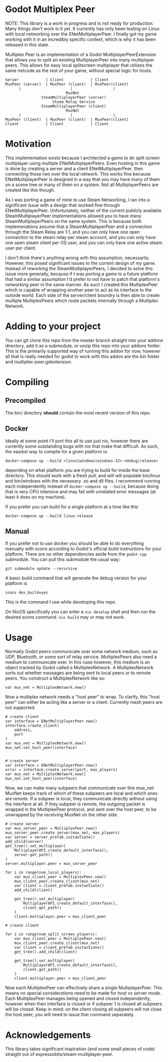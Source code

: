 # Godot Multiplex Peer
NOTE: This library is a work in progress and is not ready for production. Many things don't work in it yet.
It currently has only been testing on Linux with local networking over the ENetMultiplayerPeer.
I finally got my game working with it in an incredibly specific context, which is why it has been released in this state.

Multiplex Peer is an implementation of a Godot MultiplayerPeerExtension that allows you to split an existing MultiplayerPeer into many multiplayer peers.
This allows for easy local splitscreen multiplayer that utilizes the same netcode as the rest of your game, without special logic for hosts.


```
Server            | Client            | Client
MuxPeer (server)  | MuxPeer (client)  | MuxPeer(client)
      \                      |                  /
                           MuxNet
                SteamMultiplayerPeer (server)
                     Steam Relay Service
                SteamMultiplayerPeer (client)
                           MuxNet
      /                      |                  \
MuxPeer (client)  | MuxPeer (client)  | MuxPeer(client)
Client            | Client            | Client
```


# Motivation
This implementation exists because I architected a game to do split screen multiplayer using multiple ENetMultiplayerPeers. Even hosting in this game is done
by creating a server and a client ENetMultiplayerPeer, then connecting those two over the local network. This works fine because ENetMultiplayerPeer is
designed in a way that you may have many of them on a scene tree or many of them on a system. Not all MultiplayerPeers are created like this though.

As I was porting a game of mine to use Steam Networking, I ran into a significant issue with a design that worked fine through ENetMultiplayerPeer.
Unfortunately, neither of the current publicly available SteamMultiplayerPeer implementations allowed you to have many SteamMultiplayerPeers on the same system.
This is because both implemenations assume that a SteamMultiplayerPeer and a connection through the Steam Relay are 1:1, and you can only have one open
connection to the steam relay per steam account, and you can only have one open steam client per OS user, and you can only have one active steam user per client.

I don't think there's anything wrong with this assumption, necessarily. However, this posed significant issues to the current design of my game.
Instead of reworking the SteamMultiplayerPeers, I decided to solve this issue more generally, because if I was porting a game to a future platform
that had a similar assumption I'd prefer to not have to patch that platform's networking peer in the same manner. As such I created this MultiplexPeer
which is capable of wrapping another peer to act as its interface to the outside world. Each side of the server/client boundry is then able to create
multiple MultiplexPeers which route packets internally through a Multiplex Network.

# Adding to your project

You can git clone this repo from the master branch straight into your addons directory, add it as a submodule, or unzip this repo
into your addons folder. This is the primarily supported way of running this addon for now, however all that is really needed
for godot to work with this addon are the bin folder and multiplex-peer.gdextension.

# Compiling

## Precompiled

The bin/ directory **should** contain the most recent version of this repo.

## Docker

Ideally at some point I'll port this all to use just nix, however there are currently some outstanding bugs with
nix that make that difficult. As such, the easiest way to compile for a given platform is:

```
docker-compose up --build <linux|windows|windows-32>-<debug|release>
```
depending on what platform you are trying to build for inside the base directory. This should work with a fresh pull, and will will populate bin/linux and bin/windows
with the necessary .so and dll files. I recommend running each independently instead of `docker-compose up --build`, because
doing that is very CPU intensive and may fail with unrelated error messages (at least it does on my machine).

If you prefer you can build for a single platform at a time like this

```
docker-compose up --build linux-release
```

## Manual

If you prefer not to use docker you should be able to do everything manually with scons according to
Godot's official build instructions for your platform.
There are no other dependencies aside from the `godot-cpp` submodule. You can pull this submodule the usual way:

```
git submodule update --recursive
```

A basic build command that will generate the debug version for your platform is

```
scons dev_build=yes
```
This is the command I use while developing this repo.

On NixOS specifically you can enter a `nix develop` shell and then run the desired scons command. `nix build` may or may not work.

# Usage

Normally Godot peers communicate over some network medium, such as UDP, Bluetooth, or some sort of relay service. MultiplexPeers also need a medium to communicate
over. In this case however, this medium is an object tracked by Godot called a MultiplexNetwork. A MultiplexNetwork sorts out whether messages are being sent
to local peers or to remote peers. You construct a MultiplexNetwork like so:

```
var mux_net = MultiplexNetwork.new()
```

Now a multiplex network needs a "host peer" to wrap. To clarify, this "host peer" can either be acting like a server or a client. Currently mesh peers are not supported.
```gdscript
# create client
var interface = ENetMultiplayerPeer.new()
interface.create_client(
	address,
	port
)
var mux_net = MultiplexNetwork.new()
mux_net.set_host_peer(interface)
```

```gdscript

# create server
var interface = ENetMultiplayerPeer.new()
error = interface.create_server(port, max_players)
var mux_net = MultiplexNetwork.new()
mux_net.set_host_peer(interface)
```

Now, we can make many subpeers that communicate over this mux_net. MuxNet keeps track of which of these subpeers are local and which ones are remote.
If a subpeer is local, they communicate directly without using the interface at all. If they subpeer is remote, the outgoing packet is wrapped in 
the MultiplexPeer protocol, and sent over the host peer, to be unwrapped by the receiving MuxNet on the other side.

```gdscript
# create server
var mux_server_peer = MultiplexPeer.new()
mux_server_peer.create_server(mux_net, max_players)
var server = server_prefab.instantiate()
add_child(server)
get_tree().set_multiplayer(
    MultiplayerAPI.create_default_interface(),
    server.get_path()
)
server.multiplayer.peer = mux_server_peer

for i in range(num_local_players):
    var mux_client_peer = MultiplexPeer.new()
    mux_client_peer.create_client(mux_net)
    var client = client_prefab.instantiate()
    add_child(client)

    get_tree().set_multiplayer(
        MultiplayerAPI.create_default_interface(),
        client.get_path()
    )
    client.multiplayer.peer = mux_client_peer
```

```gdscript
# create client

for i in range(num_split_screen_players):
    var mux_client_peer = MultiplexPeer.new()
    mux_client_peer.create_client(mux_net)
    var client = client_prefab.instantiate()
    get_tree().add_child(client)

    get_tree().set_multiplayer(
        MultiplayerAPI.create_default_interface(),
        client.get_path()
    )
    client.multiplayer.peer = mux_client_peer
```

Now each MultiplexPeer can effectively share a single MultiplayerPeer. This means no special considerations need to be made for host vs server mode. Each MultiplexPeer manages being opened and closed independently,
however when then interface is closed or if subpeer 1 is closed all subpeers will be closed. Keep in mind: on the client closing all subpeers will not close the host peer, you will need to issue that command separately.


# Acknowledgements

This library takes significant inspiration (and some small pieces of code) straight out of expressobits/steam-multiplayer-peer. 
